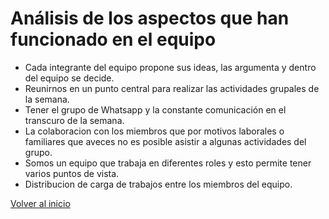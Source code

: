 # Análisis de los aspectos que han funcionado en el equipo

- Cada integrante del equipo propone sus ideas, las argumenta y dentro del equipo se decide.
- Reunirnos en un punto central para realizar las actividades grupales de la semana.
- Tener el grupo de Whatsapp y la constante comunicación en el transcuro de la semana.
- La colaboracion con los miembros que por motivos laborales o familiares que aveces no es posible asistir a algunas actividades del grupo.
- Somos un equipo que trabaja en diferentes roles y esto permite tener varios puntos de vista.
- Distribucion de carga de trabajos entre los miembros del equipo.

[Volver al inicio](index.md)
